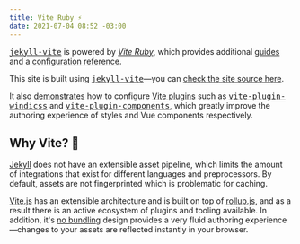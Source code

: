 ```yaml
---
title: Vite Ruby ⚡️
date: 2021-07-04 08:52 -03:00
---
```

[gem]: https://github.com/ElMassimo/jekyll-vite
[source]: https://github.com/ElMassimo/jekyll-vite/tree/main/docs
[demonstrates]: https://github.com/ElMassimo/jekyll-vite/tree/main/docs/vite.config.ts
[Vite Ruby]: https://github.com/ElMassimo/vite_ruby
[Vite plugins]: https://vite-ruby.netlify.app/guide/plugins.html
[windicss]: https://vite-ruby.netlify.app/guide/plugins.html#windi-css
[components]: https://github.com/antfu/vite-plugin-components
[website]: https://vite-ruby.netlify.app/
[guides]: https://vite-ruby.netlify.app/guide/
[configuration reference]: https://vite-ruby.netlify.app/config/
[jekyll]: https://jekyllrb.com/
[vite.js]: http://vitejs.dev/
[no bundling]: https://vitejs.dev/guide/why.html#the-problems
[rollup.js]: https://rollupjs.org

[<kbd>jekyll-vite</kbd>][gem] is powered by _[Vite Ruby]_, which provides additional [guides] and a [configuration reference].

This site is built using [<kbd>jekyll-vite</kbd>][gem]—you can [check the site source here][source].

<!--more-->

It also [demonstrates] how to configure [Vite plugins] such as [<kbd>vite-plugin-windicss</kbd>][windicss] and [<kbd>vite-plugin-components</kbd>][components], which greatly improve the authoring experience of styles and Vue components respectively.

## Why Vite? 🤔

[Jekyll] does not have an extensible asset pipeline, which limits the amount of
integrations that exist for different languages and preprocessors. By default,
assets are not fingerprinted which is problematic for caching.

[Vite.js] has an extensible architecture and is built on top of [rollup.js], and as
a result there is an active ecosystem of plugins and tooling available. In addition,
it's [no bundling] design provides a very fluid authoring experience—changes to
your assets are reflected instantly in your browser.
